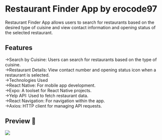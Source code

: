 
<h1>Restaurant Finder App by erocode97</h1>

Restaurant Finder App allows users to search for restaurants based on the desired type of cuisine and view contact information and opening status of the selected restaurant.

<h2>Features</h2>
->Search by Cuisine: Users can search for restaurants based on the type of cuisine.<br>
->Restaurant Details: View contact number and opening status icon when a restaurant is selected.<br>
->Technologies Used<br>
->React Native: For mobile app development.<br>
->Expo: A toolset for React Native projects.<br>
->Yelp API: Used to fetch restaurant data.<br>
->React Navigation: For navigation within the app.<br>
->Axios: HTTP client for managing API requests.<br>

<h2>Preview 🎥</h2>

<img src="preview.gif">


